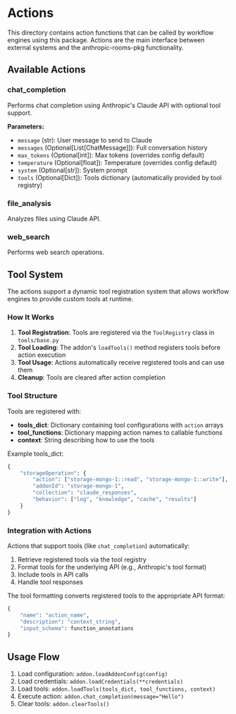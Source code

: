 # Actions

This directory contains action functions that can be called by workflow engines using this package. Actions are the main interface between external systems and the anthropic-rooms-pkg functionality.

## Available Actions

### chat_completion
Performs chat completion using Anthropic's Claude API with optional tool support.

**Parameters:**
- `message` (str): User message to send to Claude
- `messages` (Optional[List[ChatMessage]]): Full conversation history
- `max_tokens` (Optional[int]): Max tokens (overrides config default)
- `temperature` (Optional[float]): Temperature (overrides config default)
- `system` (Optional[str]): System prompt
- `tools` (Optional[Dict]): Tools dictionary (automatically provided by tool registry)

### file_analysis
Analyzes files using Claude API.

### web_search
Performs web search operations.

## Tool System

The actions support a dynamic tool registration system that allows workflow engines to provide custom tools at runtime.

### How It Works

1. **Tool Registration**: Tools are registered via the `ToolRegistry` class in `tools/base.py`
2. **Tool Loading**: The addon's `loadTools()` method registers tools before action execution
3. **Tool Usage**: Actions automatically receive registered tools and can use them
4. **Cleanup**: Tools are cleared after action completion

### Tool Structure

Tools are registered with:
- **tools_dict**: Dictionary containing tool configurations with `action` arrays
- **tool_functions**: Dictionary mapping action names to callable functions
- **context**: String describing how to use the tools

Example tools_dict:
```python
{
    "storageOperation": {
        "action": ["storage-mongo-1::read", "storage-mongo-1::write"],
        "addonId": "storage-mongo-1",
        "collection": "claude_responses",
        "behavior": ["log", "knowledge", "cache", "results"]
    }
}
```

### Integration with Actions

Actions that support tools (like `chat_completion`) automatically:
1. Retrieve registered tools via the tool registry
2. Format tools for the underlying API (e.g., Anthropic's tool format)
3. Include tools in API calls
4. Handle tool responses

The tool formatting converts registered tools to the appropriate API format:
```python
{
    "name": "action_name",
    "description": "context_string", 
    "input_schema": function_annotations
}
```

## Usage Flow

1. Load configuration: `addon.loadAddonConfig(config)`
2. Load credentials: `addon.loadCredentials(**credentials)`
3. Load tools: `addon.loadTools(tools_dict, tool_functions, context)`
4. Execute action: `addon.chat_completion(message="Hello")`
5. Clear tools: `addon.clearTools()`